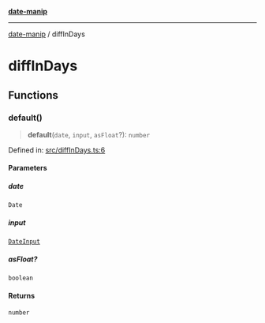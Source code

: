 [**date-manip**](index.md)

***

[date-manip](modules.md) / diffInDays

# diffInDays

## Functions

### default()

> **default**(`date`, `input`, `asFloat`?): `number`

Defined in: [src/diffInDays.ts:6](https://github.com/fengxinming/date-manip/blob/c2d62c1a39faed6b959a43feaabc15f4e2d60a5a/src/diffInDays.ts#L6)

#### Parameters

##### date

`Date`

##### input

[`DateInput`](types.md#dateinput)

##### asFloat?

`boolean`

#### Returns

`number`
